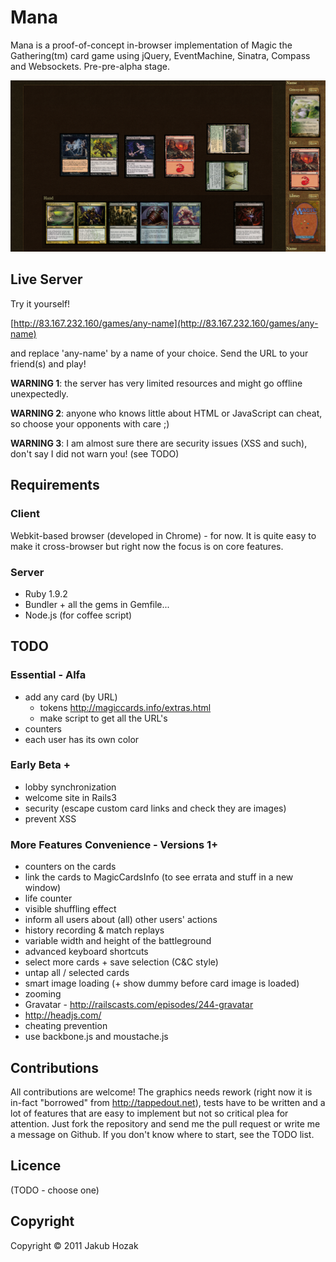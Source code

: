 # Mana

Mana is a proof-of-concept in-browser implementation of Magic the Gathering(tm) card game using jQuery, EventMachine, Sinatra, Compass and Websockets. Pre-pre-alpha stage.

![Screenshot](https://github.com/HakubJozak/mana/raw/master/screenshots/1.png)


## Live Server

Try it yourself!

[http://83.167.232.160/games/any-name](http://83.167.232.160/games/any-name)

and replace 'any-name' by a name of your choice. Send the URL to your friend(s) and play!

__WARNING 1__: the server has very limited resources and might go offline unexpectedly.

__WARNING 2__: anyone who knows little about HTML or JavaScript can cheat, so choose your opponents with care ;)

__WARNING 3__: I am almost sure there are security issues (XSS and such), don't say I did not warn you! (see TODO)

## Requirements 

### Client

Webkit-based browser (developed in Chrome) - for now. It is quite easy to make it cross-browser but right now the focus is on core features.

### Server

   - Ruby 1.9.2
   - Bundler + all the gems in Gemfile...
   - Node.js (for coffee script)

## TODO

### Essential - Alfa
 - add any card (by URL) 
   - tokens http://magiccards.info/extras.html
   - make script to get all the URL's
 - counters
 - each user has its own color

### Early Beta +
 - lobby synchronization
 - welcome site in Rails3
 - security (escape custom card links and check they are images)
 - prevent XSS


### More Features Convenience - Versions 1+
 
 - counters on the cards 
 - link the cards to MagicCardsInfo (to see errata and stuff in a new window)
 - life counter
 - visible shuffling effect
 - inform all users about (all) other users' actions
 - history recording & match replays
 - variable width and height of the battleground
 - advanced keyboard shortcuts
 - select more cards + save selection (C&C style)
 - untap all / selected cards
 - smart image loading (+ show dummy before card image is loaded)
 - zooming
 - Gravatar - http://railscasts.com/episodes/244-gravatar
 - http://headjs.com/
 - cheating prevention
 - use backbone.js and moustache.js

## Contributions

All contributions are welcome! The graphics needs rework (right now it is in-fact "borrowed" from http://tappedout.net), tests have to be written and a lot of features that are easy to implement but not so critical plea for attention. Just fork the repository and send me the pull request or write me a message on Github. If you don't know where to start, see the TODO list.

## Licence

(TODO - choose one)

## Copyright

Copyright &copy; 2011 Jakub Hozak
